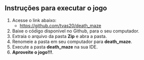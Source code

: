 ## Instruções para executar o jogo
1. Acesse o link abaixo:
    - https://github.com/tvas20/death_maze
2. Baixe o código disponivel no Github, para o seu computador.
3. Extraia o arquivo da pasta **Zip** e abra a pasta.
4. Renomeie a pasta em seu computador para **death_maze**.
5. Execute a pasta **death_maze** na sua IDE.
6. **Aproveite o jogo!!!**.
